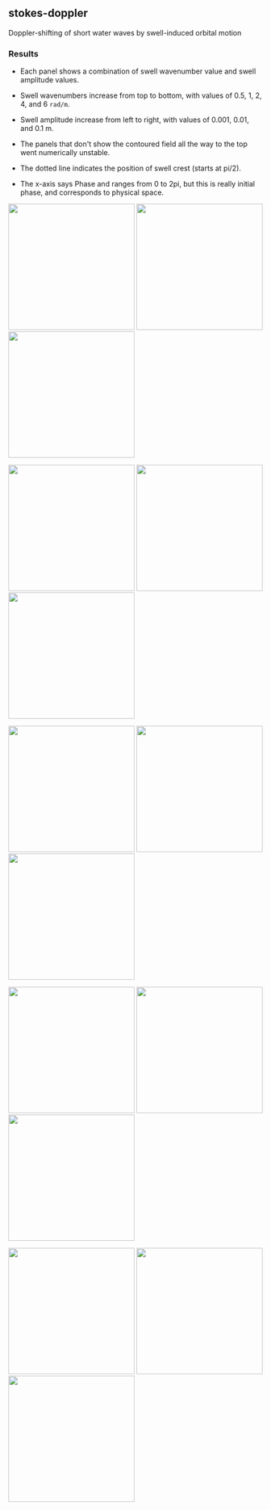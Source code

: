 ## stokes-doppler

Doppler-shifting of short water waves by swell-induced orbital motion

### Results

* Each panel shows a combination of swell wavenumber value 
and swell amplitude values.

* Swell wavenumbers increase from top to bottom, 
with values of 0.5, 1, 2, 4, and 6 `rad/m`.

* Swell amplitude increase from left to right,
with values of 0.001, 0.01, and 0.1 m.

* The panels that don't show the contoured field all the way to the 
top went numerically unstable.

* The dotted line indicates the position of swell crest (starts at pi/2).

* The x-axis says Phase and ranges from 0 to 2pi, but this is 
really initial phase, and corresponds to physical space.

<p>
<img src="https://raw.githubusercontent.com/milancurcic/stokes-doppler/master/figures/kshort_kl%3D0.5_a%3D0.001_ks%3D060.png" width="250">
<img src="https://raw.githubusercontent.com/milancurcic/stokes-doppler/master/figures/kshort_kl%3D0.5_a%3D0.010_ks%3D060.png" width="250">
<img src="https://raw.githubusercontent.com/milancurcic/stokes-doppler/master/figures/kshort_kl%3D0.5_a%3D0.100_ks%3D060.png" width="250">
</p>

<p>
<img src="https://raw.githubusercontent.com/milancurcic/stokes-doppler/master/figures/kshort_kl%3D1.0_a%3D0.001_ks%3D060.png" width="250">
<img src="https://raw.githubusercontent.com/milancurcic/stokes-doppler/master/figures/kshort_kl%3D1.0_a%3D0.010_ks%3D060.png" width="250">
<img src="https://raw.githubusercontent.com/milancurcic/stokes-doppler/master/figures/kshort_kl%3D1.0_a%3D0.100_ks%3D060.png" width="250">
</p>

<p>
<img src="https://raw.githubusercontent.com/milancurcic/stokes-doppler/master/figures/kshort_kl%3D2.0_a%3D0.001_ks%3D060.png" width="250">
<img src="https://raw.githubusercontent.com/milancurcic/stokes-doppler/master/figures/kshort_kl%3D2.0_a%3D0.010_ks%3D060.png" width="250">
<img src="https://raw.githubusercontent.com/milancurcic/stokes-doppler/master/figures/kshort_kl%3D2.0_a%3D0.100_ks%3D060.png" width="250">
</p>

<p>
<img src="https://raw.githubusercontent.com/milancurcic/stokes-doppler/master/figures/kshort_kl%3D4.0_a%3D0.001_ks%3D060.png" width="250">
<img src="https://raw.githubusercontent.com/milancurcic/stokes-doppler/master/figures/kshort_kl%3D4.0_a%3D0.010_ks%3D060.png" width="250">
<img src="https://raw.githubusercontent.com/milancurcic/stokes-doppler/master/figures/kshort_kl%3D4.0_a%3D0.100_ks%3D060.png" width="250">
</p>

<p>
<img src="https://raw.githubusercontent.com/milancurcic/stokes-doppler/master/figures/kshort_kl%3D6.0_a%3D0.001_ks%3D060.png" width="250">
<img src="https://raw.githubusercontent.com/milancurcic/stokes-doppler/master/figures/kshort_kl%3D6.0_a%3D0.010_ks%3D060.png" width="250">
<img src="https://raw.githubusercontent.com/milancurcic/stokes-doppler/master/figures/kshort_kl%3D6.0_a%3D0.100_ks%3D060.png" width="250">
</p>
